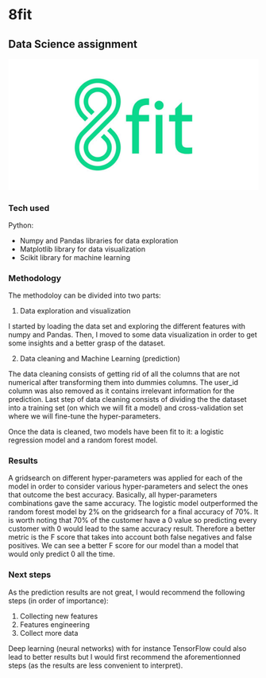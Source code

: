 # 8fit
## Data Science assignment

<div align = 'center'>
    <img src="data/8fit.jpg" alt="Drawing"/>
</div>

### Tech used
Python:
 - Numpy and Pandas libraries for data exploration
 - Matplotlib library for data visualization
 - Scikit library for machine learning

### Methodology

The methodoloy can be divided into two parts:

1. Data exploration and visualization

I started by loading the data set and exploring the different features with numpy and Pandas. Then, I moved to some data visualization in order to get some insights and a better grasp of the dataset.

2. Data cleaning and Machine Learning (prediction)

The data cleaning consists of getting rid of all the columns that are not numerical after transforming them into dummies columns. The user_id column was also removed as it contains irrelevant information for the prediction. Last step of data cleaning consists of dividing the the dataset into a training set (on which we will fit a model) and cross-validation set where we will fine-tune the hyper-parameters.

Once the data is cleaned, two models have been fit to it: a logistic regression model and a random forest model.

### Results

A gridsearch on different hyper-parameters was applied for each of the model in order to consider various hyper-parameters and select the ones that outcome the best accuracy. Basically, all hyper-parameters combinations gave the same accuracy. The logistic model outperformed the random forest model by 2% on the gridsearch for a final accuracy of 70%. It is worth noting that 70% of the customer have a 0 value so predicting every customer with 0 would lead to the same accuracy result. Therefore a better metric is the F score that takes into account both false negatives and false positives. We can see a better F score for our model than a model that would only predict 0 all the time.

### Next steps

As the prediction results are not great, I would recommend the following steps (in order of importance):
 1. Collecting new features
 2. Features engineering
 3. Collect more data

Deep learning (neural networks) with for instance TensorFlow could also lead to better results but I would first recommend the aforementionned steps (as the results are less convenient to interpret).